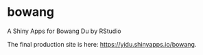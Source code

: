 # bowang
A Shiny Apps for Bowang Du by RStudio

The final production site is here: https://yidu.shinyapps.io/bowang.
